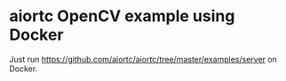 # aiortc OpenCV example using Docker

Just run https://github.com/aiortc/aiortc/tree/master/examples/server on Docker.
